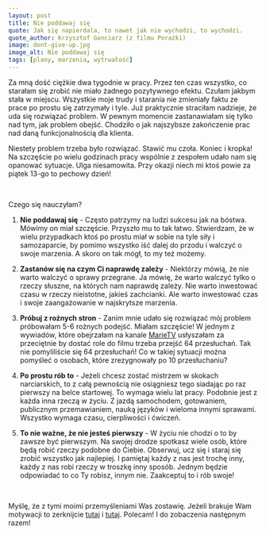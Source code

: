 ```yaml
---
layout: post
title: Nie poddawaj się
quote: Jak się napierdala, to nawet jak nie wychodzi, to wychodzi.
quote_author: Krzysztof Gonciarz (z filmu Porażki)
image: dont-give-up.jpg
image_alt: Nie poddawaj się
tags: [plany, marzenia, wytrwałość]
---
```


Za mną dość ciężkie dwa tygodnie w pracy. Przez ten czas wszystko, co starałam się zrobić nie miało żadnego pozytywnego efektu. Czułam jakbym stała w miejscu. Wszystkie moje trudy i starania nie zmieniały faktu ze prace po prostu się zatrzymały i tyle. Już praktycznie straciłam nadzieje, że uda się rozwiązać problem. W pewnym momencie zastanawiałam się tylko nad tym, jak problem obejść. Chodziło o jak najszybsze zakończenie prac nad daną funkcjonalnością dla klienta.

Niestety problem trzeba było rozwiązać. Stawić mu czoła. Koniec i kropka! Na szczęście po wielu godzinach pracy wspólnie z zespołem udało nam się opanować sytuacje. Ulga niesamowita. Przy okazji niech mi ktoś powie za piątek 13-go to pechowy dzień!

<br>

Czego się nauczyłam?

1. **Nie poddawaj się** - Często patrzymy na ludzi sukcesu jak na bóstwa. Mówimy on miał szczęście. Przyszło mu to tak łatwo. Stwierdzam, że w wielu przypadkach ktoś po prostu miał w sobie na tyle siły i samozaparcie, by pomimo wszystko iść dalej do przodu i walczyć o swoje marzenia. A skoro on tak mógł, to my też możemy.

2. **Zastanów się na czym Ci naprawdę zależy** - Niektórzy mówią, że nie warto walczyć o sprawy przegrane. Ja mówię, że warto walczyć tylko o rzeczy słuszne, na których nam naprawdę zależy. Nie warto inwestować czasu w rzeczy nieistotne, jakieś zachcianki. Ale warto inwestować czas i swoje zaangażowanie w najskrytsze marzenia.

3. **Próbuj z rożnych stron** - Zanim mnie udało się rozwiązać mój problem próbowałam 5-6 rożnych podejść. Miałam szczęście! W jednym z wywiadów, które obejrzałam na kanale [MarieTV](https://www.youtube.com/watch?v=E-DF4LUm0Rc) usłyszałam za przeciętnie by dostać role do filmu trzeba przejść 64 przesłuchań. Tak nie pomyliliście się 64 przesłuchań! Co w takiej sytuacji można pomyśleć o osobach, które zrezygnowały po 10 przesłuchaniu?

4. **Po prostu rób to** - Jeżeli chcesz zostać mistrzem w skokach narciarskich, to z całą pewnością nie osiągniesz tego siadając po raz pierwszy na belce startowej. To wymaga wielu lat pracy. Podobnie jest z każda inna rzeczą w życiu. Z jazdą samochodem, gotowaniem, publicznym przemawianiem, nauką języków i wieloma innymi sprawami. Wszystko wymaga czasu, cierpliwości i ćwiczeń.

5. **To nie ważne, że nie jesteś pierwszy** - W życiu nie chodzi o to by zawsze być pierwszym. Na swojej drodze spotkasz wiele osób, które będą robić rzeczy podobne do Ciebie. Obserwuj, ucz się i staraj się zrobić wszystko jak najlepiej. I pamiętaj każdy z nas jest trochę inny, każdy z nas robi rzeczy w troszkę inny sposób. Jednym będzie odpowiadać to co Ty robisz, innym nie. Zaakceptuj to i rób swoje!

<br>

Myślę, że z tymi moimi przemyśleniami Was zostawię. Jeżeli brakuje Wam motywacji to zerknijcie [tutaj](https://www.youtube.com/watch?v=LXM_tGHcuMo) i [tutaj](https://www.youtube.com/watch?v=PyBuKSpwkAU). Polecam! I do zobaczenia następnym razem!
